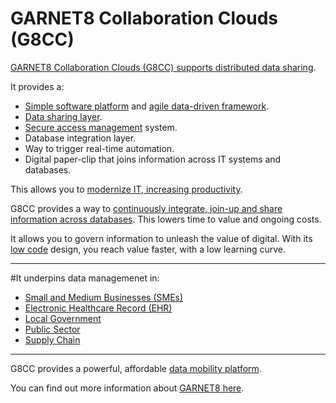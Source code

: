 # GARNET8 Collaboration Clouds (G8CC) 

[GARNET8 Collaboration Clouds (G8CC) supports distributed data sharing](https://collaborationclouds.garnet8.co.uk/).

It provides a:
- [Simple software platform](https://collaborationclouds.garnet8.co.uk/insight/Software-Framework-accelerating-your-digital-transformation) and [agile data-driven framework](https://collaborationclouds.garnet8.co.uk/insight/agile-data-driven-framework).
- [Data sharing layer](https://collaborationclouds.garnet8.co.uk/insight/secure-data-sharing-that-unlocks-value).
- [Secure access management](https://collaborationclouds.garnet8.co.uk/insight/a-secure-data-access-layer-that-unlocks-value) system.
- Database integration layer.
- Way to trigger real-time automation.
- Digital paper-clip that joins information across IT systems and databases.

 This allows you to [modernize IT, increasing productivity](https://collaborationclouds.garnet8.co.uk/insight/modernise-it-increasing-productivity).

G8CC provides a way to [continuously integrate, join-up and share information across databases](https://collaborationclouds.garnet8.co.uk/insight/continuous-database-integration-platform). This lowers time to value and ongoing costs.

It allows you to govern information to unleash the value of digital. With its [low code](https://collaborationclouds.garnet8.co.uk/insight/simple-flexible-low-code-cloud-platform) design, you reach value faster, with a low learning curve.

---

#It underpins data managemenet in:
- [Small and Medium Businesses (SMEs)](https://garnet8.co.uk/small-medium-business-sme-garnet8-collaboration-clouds-g8cc.html)
- [Electronic Healthcare Record (EHR)](https://garnet8.co.uk/healthit-electronic-healthcare-record-ehr-management/empowering-public-sector-organisations.html)
- [Local Government](https://garnet8.co.uk/accelerating-local-governments-back-office-digital-transformation)
- [Public Sector](https://garnet8.co.uk/empowering-public-sector-organisations.html)
- [Supply Chain](https://garnet8.co.uk/supply-chain-using-garnet8-collaboration-clouds-g8cc.html)

---

G8CC provides a powerful, affordable [data mobility platform](https://collaborationclouds.garnet8.co.uk/insight/powerful-data-mobility-platform).

You can find out more information about [GARNET8 here](https://garnet8.co.uk/).
